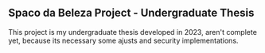 ## Spaco da Beleza Project - Undergraduate Thesis

This project is my undergraduate thesis developed in 2023, aren't complete yet, because its necessary some ajusts and security implementations.
